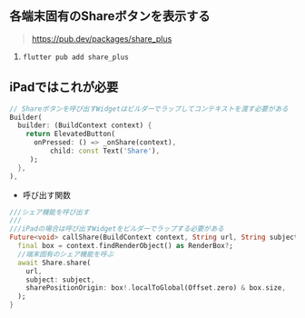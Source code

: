 ## 各端末固有のShareボタンを表示する
>https://pub.dev/packages/share_plus
1. `flutter pub add share_plus`


## iPadではこれが必要
```dart
// Shareボタンを呼び出すWidgetはビルダーでラップしてコンテキストを渡す必要がある
Builder(
  builder: (BuildContext context) {
    return ElevatedButton(
      onPressed: () => _onShare(context),
          child: const Text('Share'),
     );
  },
),
```
- 呼び出す関数
```dart
///シェア機能を呼び出す
///
///iPadの場合は呼び出すWidgetをビルダーでラップする必要がある
Future<void> callShare(BuildContext context, String url, String subject) async {
  final box = context.findRenderObject() as RenderBox?;
  //端末固有のシェア機能を呼ぶ
  await Share.share(
    url,
    subject: subject,
    sharePositionOrigin: box!.localToGlobal(Offset.zero) & box.size,
  );
}
```